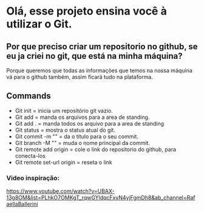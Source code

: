 # Olá, esse projeto ensina você à utilizar o Git.

## Por que preciso criar um repositorio no github, se eu ja criei no git, que está na minha máquina?

Porque queremos que todas as informações que temos na nossa máquina vá para o github também, assim ficará tudo na plataforma.

## Commands

- Git init = inicia um repositório git vazio.
- Git add = manda os arquivos para a area de standing.
- Git add . = manda todos os arquivo para a area de standing
- Git status = mostra o status atual do git.
- Git commit -m "" = da o título para o seu commit.
- Git branch -M "" = muda o nome principal da commit.
- Git remote add origin = cole o link do repositorio do github, para conecta-los
- Git remote set-url origin = reseta o link

### Video inspiração:

https://www.youtube.com/watch?v=UBAX-13g8OM&list=PLhkO7OMKgT_rqwGYldqcFxyN4yjFgmDh8&ab_channel=RafaellaBallerini
